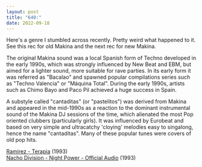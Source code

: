 ```yaml
---
layout: post
title: "640:"
date: 2022-09-18
---
```


Here's a genre I stumbled across recently. Pretty weird what happened to it. See this rec for old Makina and the next rec for new Makina.

The original Makina sound was a local Spanish form of Techno developed in the early 1990s, which was strongly influenced by New Beat and EBM, but aimed for a lighter sound, more suitable for rave parties. In its early form it was referred as "Bacalao" and spawned popular compilations series such as "Techno Valencia" or "Máquina Total". During the early 1990s, artists such as Chimo Bayo and Paco Pil achieved a huge success in Spain.

A substyle called "cantaditas" (or "pastelitos") was derived from Makina and appeared in the mid-1990s as a reaction to the dominant instrumental sound of the Makina DJ sessions of the time, which alienated the most Pop oriented clubbers (particularly girls). It was influenced by Eurobeat and based on very simple and ultracatchy 'cloying' melodies easy to singalong, hence the name "cantaditas". Many of these popular tunes were covers of old pop hits.

[Ramirez \- Terapia](https://youtu.be/XYJZB51pvi4) (1993)  
[Nacho Division \- Night Power \- Official Audio](https://youtu.be/n6-MxdVv7Vo) (1993)
